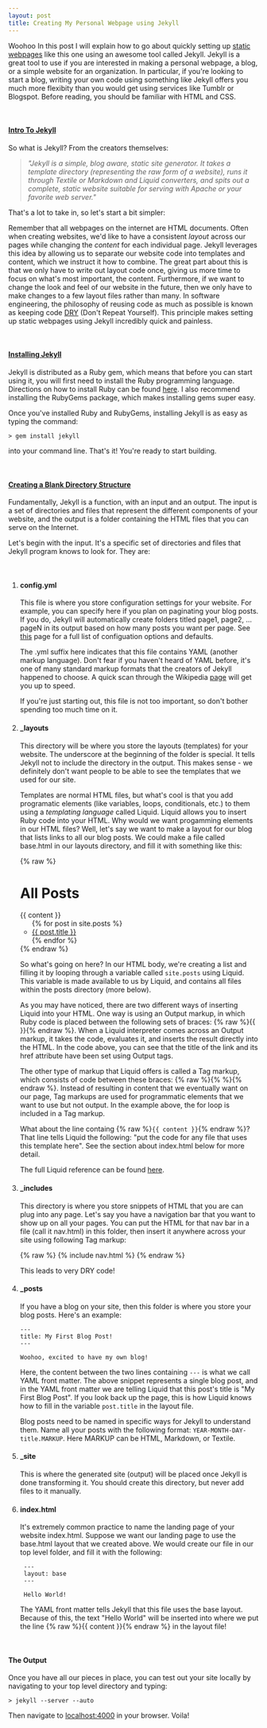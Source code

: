 ```yaml
---
layout: post
title: Creating My Personal Webpage using Jekyll
---
```


Woohoo 
In this post I will explain how to go about quickly setting up [static webpages](http://en.wikipedia.org/wiki/Static_web_page) like
this one using an awesome tool called Jekyll. Jekyll is a great tool to use if you are interested in making a personal 
webpage, a blog, or a simple website for an organization. In particular, if you're looking to start a blog, writing your own code using something like Jekyll offers 
you much more flexibity than you would get using services like Tumblr or Blogspot. Before reading, you should be familiar with HTML and CSS. 

<br>

#### <u>Intro To Jekyll</u>

So what is Jekyll? From the creators themselves:

> <i>"Jekyll is a simple, blog aware, static site generator. It takes a template directory (representing the raw form of a website), 
> runs it through Textile or Markdown and Liquid converters, and spits out a complete, static website suitable for serving with Apache 
> or your favorite web server."</i>

That's a lot to take in, so let's start a bit simpler:

Remember that all webpages on the internet are HTML documents. Often when creating websites, we'd like to have a consistent _layout_ across our
pages while changing the _content_ for each individual page. Jekyll leverages this idea by allowing us to separate 
our website code into templates and content, which we instruct it how to combine. The great part about this is that we only have to write
out layout code once, giving us more time to focus on what's most important, the content. Furthermore, if we want to change the look and feel of our website 
in the future, then we only have to make changes to a few layout files rather than many. In software engineering, the philosophy of reusing code as much as possible is known
as keeping code [DRY](http://en.wikipedia.org/wiki/Don't_repeat_yourself) (Don't Repeat Yourself). This principle makes setting up static webpages 
using Jekyll incredibly quick and painless. 

<br>

#### <u>Installing Jekyll</u>

Jekyll is distributed as a Ruby gem, which means that before you can start using it, you will first need to install the Ruby programming
language. Directions on how to install Ruby can be found [here](http://www.ruby-lang.org/en/downloads/). I also recommend
installing the RubyGems package, which makes installing gems super easy.  

Once you've installed Ruby and RubyGems, installing Jekyll is as easy as typing the command:

	> gem install jekyll

into your command line. That's it! You're ready to start building.

<br>

#### <u>Creating a Blank Directory Structure</u>

Fundamentally, Jekyll is a function, with an input and an output. The input is a set of directories and files that represent the different components of your website, and the output is a folder containing the HTML files that you can serve on the Internet.

Let's begin with the input. It's a specific set of directories and files that Jekyll program knows to look for. They are:

<br>

1.	#### config.yml

	This file is where you store configuration settings for your website. For example, you can specify here if you plan on paginating your blog 
	posts. If you do, Jekyll will automatically create folders titled page1, page2, ... pageN in its output based on how many posts you want per page. See
	[this](https://github.com/mojombo/jekyll/wiki/Configuration) page for a full list of configuation options and defaults.

	The .yml suffix here indicates that this file contains YAML (another markup language). Don't fear if you haven't heard of YAML 
	before, it's one of many standard markup formats that the creators of Jekyll happened to choose. A quick scan through the Wikipedia [page](http://en.wikipedia.org/wiki/YAML) 
	will get you up to speed. 

	If you're just starting out, this file is not too important, so don't bother spending too much time on it. 


2. 	#### \_layouts

	This directory will be where you store the layouts (templates) for your website. The underscore at the beginning of the folder is special. It tells Jekyll not to include the directory in the output. This makes sense - we definitely don't want people to be able to see the templates that we used for our site.
	
	Templates are normal HTML files, but what's cool is that you add programatic elements (like variables, loops, conditionals, etc.) to them using a _templating language_ called Liquid. Liquid allows you to insert Ruby code into your HTML. Why would we want progamming elements in our HTML files? Well, let's say we want to make a layout for our blog that lists links to all our blog posts. We could make a file called base.html in our layouts directory, and fill it with something like this:  

	{% raw %}
		<!DOCTYPE html>
		  <head>
		    <title>My Blog</title>
		  </head>
		  <body>
		  	<h1>All Posts</h1>
		  	{{ content }}
		  	<ul>
			  {% for post in site.posts %}
			    <li>
			      <a href="{{ post.url }}">{{ post.title }}</a>
			    </li>
			  {% endfor %}
			</ul>
		  </body>
		</html>
	{% endraw %}

	So what's going on here? In our HTML body, we're creating a list and filling it by looping through a variable called <code>site.posts</code> using Liquid. This variable is made available to us by Liquid, and contains all files within the posts directory (more below).

	As you may have noticed, there are two different ways of inserting Liquid into your HTML. One way is using an Output markup, in which Ruby code is placed between the following sets of braces: {% raw %}{{ }}{% endraw %}. When a Liquid interpreter comes across an Output markup, it takes the code, evaluates it, and inserts the result directly into the HTML. In the code above, you can see that the title of the link and its href attribute have been set using Output tags. 

	The other type of markup that Liquid offers is called a Tag markup, which consists of code between these braces: {% raw %}{% %}{% endraw %}. Instead of resulting in content that we eventually want on our page, Tag markups are used for programmatic elements that we want to use but not output. In the example above, the for loop is included in a Tag markup. 

	What about the line containg {% raw %}<code>{{ content }}</code>{% endraw %}? That line tells Liquid the following: "put the code for any file that uses this template here". See the section about index.html below for more detail.

	The full Liquid reference can be found [here](https://github.com/Shopify/liquid/wiki/Liquid-for-Designers).
	
3.	#### \_includes

	This directory is where you store snippets of HTML that you are can plug into any page. Let's say you have a navigation bar that you want to show up on all your pages. You can put the HTML for that nav bar in a file (call it nav.html) in this folder, then insert it anywhere across your site using following Tag markup: 

	{% raw %}
		{% include nav.html %}
	{% endraw %}

	This leads to very DRY code!

4. 	#### \_posts

	If you have a blog on your site, then this folder is where you store your blog posts. Here's an example:

		--- 
		title: My First Blog Post!
		--- 

		Woohoo, excited to have my own blog!

	Here, the content between the two lines containing <code>---</code> is what we call YAML front matter. The above snippet represents a single blog post, and in the YAML front matter we are telling Liquid that this post's title is "My First Blog Post". If you look back up the page, this is how Liquid knows how to fill in the variable <code>post.title</code> in the layout file.

	Blog posts need to be named in specific ways for Jekyll to understand them. Name all your posts with the following format: <code>YEAR-MONTH-DAY-title.MARKUP</code>. Here MARKUP can be HTML, Markdown, or Textile.

5. #### \_site

	This is where the generated site (output) will be placed once Jekyll is done transforming it. You should create this directory, but never add files to it manually.

6. #### index.html

	It's extremely common practice to name the landing page of your website index.html. Suppose we want our landing page to use the base.html layout that we created above. We would create our file in our top level folder, and fill it with the following:

		--- 
		layout: base
		--- 

		Hello World!	

	The YAML front matter tells Jekyll that this file uses the base layout. Because of this, the text "Hello World" will be inserted into where we put the line {% raw %}{{ content }}{% endraw %} in the layout file!

<br> 

#### The Output

Once you have all our pieces in place, you can test out your site locally by navigating to your top level directory and typing:

	> jekyll --server --auto 

Then navigate to [localhost:4000](http://localhost:4000) in your browser. Voila!

